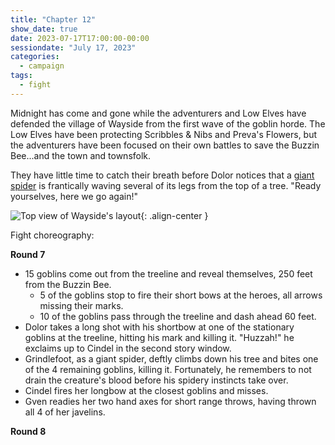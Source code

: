 ```yaml
---
title: "Chapter 12"
show_date: true
date: 2023-07-17T17:00:00-00:00
sessiondate: "July 17, 2023"
categories:
  - campaign
tags:
  - fight
---
```


Midnight has come and gone while the adventurers and Low Elves have defended the
village of Wayside from the first wave of the goblin horde. The Low Elves have been
protecting Scribbles & Nibs and Preva's Flowers, but the adventurers have been
focused on their own battles to save the Buzzin Bee...and the town and townsfolk.

They have little time to catch their breath before Dolor notices that a
[giant spider](https://www.dndbeyond.com/monsters/16895-giant-spider) is frantically
waving several of its legs from the top of a tree. "Ready yourselves, here we
go again!"

![Top view of Wayside's layout](/dnd/assets/images/ch12-wayside-layout.png){: .align-center }

<!--

   /\        /\    /\        /\    /\        /\    /\        /\        /\ 
  /__\      /__\  /__\      /__\  /__\      /__\  /__\      /__\      /__\
   ||        ||    ||        ||    ||        ||    ||        ||        || 


                                                                      N
                                 (250 feet)                         W + E
                                                                      S


        __________________      _____________     ___________
        |   Buzzin Bee   |      | Scribbles |     | Preva's |
        |                |      |  & Nibs   |     | Flowers |
        __________________      _____________     ___________

================================ Ha-derech ================================

             _________________________        ______________
             |     Bargain Ben's     |        |   Stables  |
             |                       |        |  & storage |
             _________________________        ______________

                            (Village of Wayside)

-->

Fight choreography:

**Round 7**
*   15 goblins come out from the treeline and reveal themselves, 250 feet from the Buzzin Bee.
    *   5 of the goblins stop to fire their short bows at the heroes, all arrows missing their marks.
    *   10 of the goblins pass through the treeline and dash ahead 60 feet.
*   Dolor takes a long shot with his shortbow at one of the stationary goblins at the treeline,
    hitting his mark and killing it. "Huzzah!" he exclaims up to Cindel in the second story window.
*   Grindlefoot, as a giant spider, deftly climbs down his tree and bites one of the 4
    remaining goblins, killing it. Fortunately, he remembers to not drain the creature's blood
    before his spidery instincts take over.
*   Cindel fires her longbow at the closest goblins and misses.
*   Gven readies her two hand axes for short range throws, having thrown all 4 of her javelins.

**Round 8**

    
<!-- em dash: — | kebyoard shortcut = Option + Shift + Dash (-) -->
